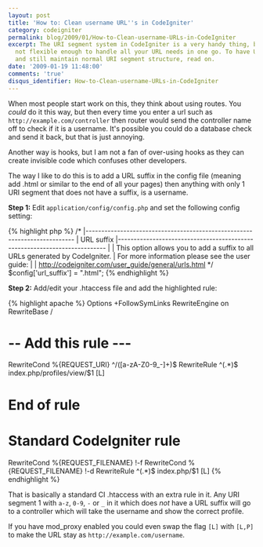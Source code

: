```yaml
---
layout: post
title: 'How to: Clean username URL''s in CodeIgniter'
category: codeigniter
permalink: blog/2009/01/How-to-Clean-username-URLs-in-CodeIgniter
excerpt: The URI segment system in CodeIgniter is a very handy thing, but sometimes
  not flexible enough to handle all your URL needs in one go. To have URL's like http://example.com/username
  and still maintain normal URI segment structure, read on.
date: '2009-01-19 11:48:00'
comments: 'true'
disqus_identifier: How-to-Clean-username-URLs-in-CodeIgniter
---
```


When most people start work on this, they think about using routes. You _could_ do it this way, but then every time you enter a url such as `http://example.com/controller` then router would send the controller name off to check if it is a username. It's possible you could do a database check and send it back, but that is just annoying.

Another way is hooks, but I am not a fan of over-using hooks as they can create invisible code which confuses other developers.

The way I like to do this is to add a URL suffix in the config file (meaning add .html or similar to the end of all your pages) then anything with only 1 URI segment that does not have a suffix, is a username.

**Step 1:** Edit `application/config/config.php` and set the following config setting:

{% highlight php %}
/*
 |--------------------------------------------------------------------------
 | URL suffix
 |--------------------------------------------------------------------------
 |
 | This option allows you to add a suffix to all URLs generated by CodeIgniter.
 | For more information please see the user guide:
 |
 | http://codeigniter.com/user_guide/general/urls.html
 */
 $config['url_suffix'] = ".html";
{% endhighlight %}

**Step 2:** Add/edit your .htaccess file and add the highlighted rule:

{% highlight apache %}
Options +FollowSymLinks
RewriteEngine on
RewriteBase /

# -- Add this rule ---
RewriteCond %{REQUEST_URI} ^/([a-zA-Z0-9_-]+)$
RewriteRule ^(.*)$ index.php/profiles/view/$1 [L]
# End of rule 

# Standard CodeIgniter rule
RewriteCond %{REQUEST_FILENAME} !-f
RewriteCond %{REQUEST_FILENAME} !-d
RewriteRule ^(.*)$ index.php/$1 [L]
{% endhighlight %}

That is basically a standard CI .htaccess with an extra rule in it. Any URI segment 1 with `a-z`, `0-9`, `-` or `_` in it which does _not_ have a URL suffix will go to a controller which will take the username and show the correct profile.

If you have mod_proxy enabled you could even swap the flag `[L]` with `[L,P]` to make the URL stay as `http://example.com/username`.

